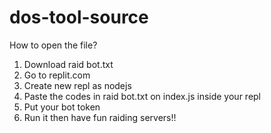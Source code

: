 # dos-tool-source

How to open the file?
1. Download raid bot.txt
2. Go to replit.com
3. Create new repl as nodejs
4. Paste the codes in raid bot.txt on index.js inside your repl
5. Put your bot token
6. Run it then have fun raiding servers!!
